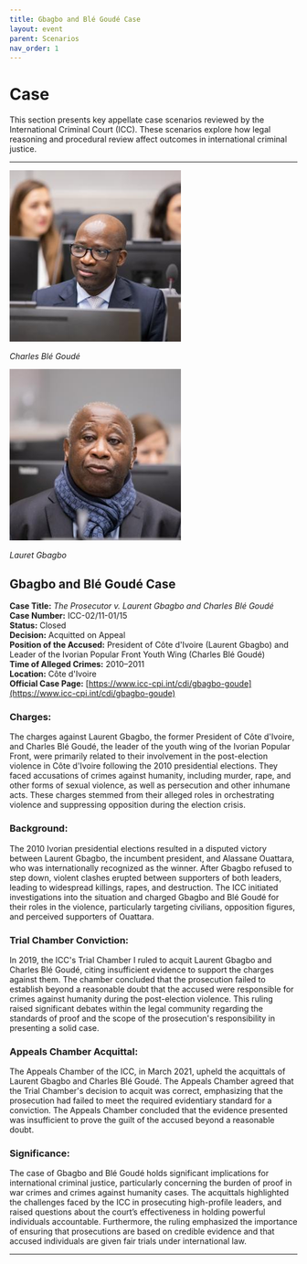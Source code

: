 ```yaml
---
title: Gbagbo and Blé Goudé Case
layout: event
parent: Scenarios
nav_order: 1
---
```


# Case

This section presents key appellate case scenarios reviewed by the International Criminal Court (ICC). These scenarios explore how legal reasoning and procedural review affect outcomes in international criminal justice.

---

![Charles Blé Goudé](../assets/images/Charles_Goude.jpg)

*Charles Blé Goudé*

![Lauret_Gbagbo](../assets/images/Laurent_Gbagbo.jpg)

*Lauret Gbagbo*

## Gbagbo and Blé Goudé Case

**Case Title:** *The Prosecutor v. Laurent Gbagbo and Charles Blé Goudé*  
**Case Number:** ICC-02/11-01/15  
**Status:** Closed  
**Decision:** Acquitted on Appeal  
**Position of the Accused:** President of Côte d'Ivoire (Laurent Gbagbo) and Leader of the Ivorian Popular Front Youth Wing (Charles Blé Goudé)  
**Time of Alleged Crimes:** 2010–2011  
**Location:** Côte d'Ivoire  
**Official Case Page:** [https://www.icc-cpi.int/cdi/gbagbo-goude](https://www.icc-cpi.int/cdi/gbagbo-goude)


### Charges:

The charges against Laurent Gbagbo, the former President of Côte d'Ivoire, and Charles Blé Goudé, the leader of the youth wing of the Ivorian Popular Front, were primarily related to their involvement in the post-election violence in Côte d'Ivoire following the 2010 presidential elections. They faced accusations of crimes against humanity, including murder, rape, and other forms of sexual violence, as well as persecution and other inhumane acts. These charges stemmed from their alleged roles in orchestrating violence and suppressing opposition during the election crisis.

### Background:

The 2010 Ivorian presidential elections resulted in a disputed victory between Laurent Gbagbo, the incumbent president, and Alassane Ouattara, who was internationally recognized as the winner. After Gbagbo refused to step down, violent clashes erupted between supporters of both leaders, leading to widespread killings, rapes, and destruction. The ICC initiated investigations into the situation and charged Gbagbo and Blé Goudé for their roles in the violence, particularly targeting civilians, opposition figures, and perceived supporters of Ouattara.

### Trial Chamber Conviction:

In 2019, the ICC's Trial Chamber I ruled to acquit Laurent Gbagbo and Charles Blé Goudé, citing insufficient evidence to support the charges against them. The chamber concluded that the prosecution failed to establish beyond a reasonable doubt that the accused were responsible for crimes against humanity during the post-election violence. This ruling raised significant debates within the legal community regarding the standards of proof and the scope of the prosecution's responsibility in presenting a solid case.

### Appeals Chamber Acquittal:

The Appeals Chamber of the ICC, in March 2021, upheld the acquittals of Laurent Gbagbo and Charles Blé Goudé. The Appeals Chamber agreed that the Trial Chamber's decision to acquit was correct, emphasizing that the prosecution had failed to meet the required evidentiary standard for a conviction. The Appeals Chamber concluded that the evidence presented was insufficient to prove the guilt of the accused beyond a reasonable doubt.

### Significance:

The case of Gbagbo and Blé Goudé holds significant implications for international criminal justice, particularly concerning the burden of proof in war crimes and crimes against humanity cases. The acquittals highlighted the challenges faced by the ICC in prosecuting high-profile leaders, and raised questions about the court’s effectiveness in holding powerful individuals accountable. Furthermore, the ruling emphasized the importance of ensuring that prosecutions are based on credible evidence and that accused individuals are given fair trials under international law.

---